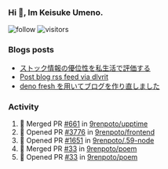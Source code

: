 ### Hi 👋, Im Keisuke Umeno.

<!--
**9renpoto/9renpoto** is a ✨ _special_ ✨ repository because its `README.md` (this file) appears on your GitHub profile.

Here are some ideas to get you started:

- 🔭 I’m currently working on ...
- 🌱 I’m currently learning ...
- 👯 I’m looking to collaborate on ...
- 🤔 I’m looking for help with ...
- 💬 Ask me about ...
- 📫 How to reach me: ...
- 😄 Pronouns: ...
- ⚡ Fun fact: ...
-->

![follow](https://img.shields.io/github/followers/9renpoto?label=Follow&style=social)
![visitors](https://komarev.com/ghpvc/?username=9renpoto&label=Profile%20views&color=0e75b6&style=flat)

### Blogs posts

<!-- BLOG-POST-LIST:START -->
- [ストック情報の優位性を私生活で評価する](https://9renpoto.dev/entry/2023/05/28/stock)
- [Post blog rss feed via dlvrit](https://9renpoto.dev/entry/2023/05/21/twitter-post)
- [deno fresh を用いてブログを作り直しました](https://9renpoto.dev/entry/2023/05/18/recreate_blog)
<!-- BLOG-POST-LIST:END -->

### Activity

<!--START_SECTION:activity-->
1. 🎉 Merged PR [#661](https://github.com/9renpoto/upptime/pull/661) in [9renpoto/upptime](https://github.com/9renpoto/upptime)
2. 💪 Opened PR [#3776](https://github.com/9renpoto/frontend/pull/3776) in [9renpoto/frontend](https://github.com/9renpoto/frontend)
3. 💪 Opened PR [#1651](https://github.com/9renpoto/.59-node/pull/1651) in [9renpoto/.59-node](https://github.com/9renpoto/.59-node)
4. 🎉 Merged PR [#33](https://github.com/9renpoto/poem/pull/33) in [9renpoto/poem](https://github.com/9renpoto/poem)
5. 💪 Opened PR [#33](https://github.com/9renpoto/poem/pull/33) in [9renpoto/poem](https://github.com/9renpoto/poem)
<!--END_SECTION:activity-->

<!--START_SECTION:waka-->
<!--END_SECTION:waka-->
